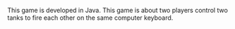 This game is developed in Java. This game is about two players control two tanks to fire each other on the same computer keyboard.
